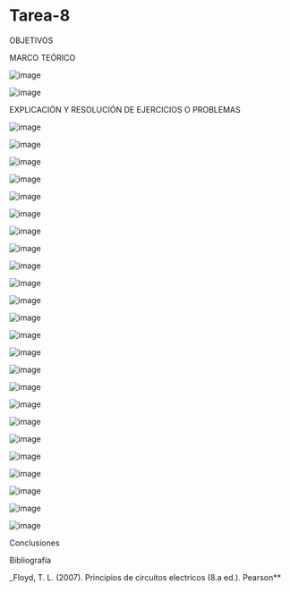 # Tarea-8

OBJETIVOS

MARCO TEÓRICO

![image](https://user-images.githubusercontent.com/116834278/221472021-f8125b09-51bd-49c0-8d1d-dc615b0435d1.png)

![image](https://user-images.githubusercontent.com/116834278/221472055-cbf08d2b-09ab-4309-b283-d78026614b64.png)

EXPLICACIÓN Y RESOLUCIÓN DE EJERCICIOS O PROBLEMAS

![image](https://user-images.githubusercontent.com/116834278/221472178-a6f5277c-4ebd-4060-9588-2b86e2e9af04.png)

![image](https://user-images.githubusercontent.com/116834278/221472197-8653d8e3-24a7-4e79-ae41-bbd54903dcfc.png)

![image](https://user-images.githubusercontent.com/116834278/221472216-30cd4747-9791-42cc-adfd-132d9cb643d3.png)

![image](https://user-images.githubusercontent.com/116834278/221472235-885a97a2-b861-4ce1-85b4-47c962a92afd.png)

![image](https://user-images.githubusercontent.com/116834278/221472286-9f9fc7be-bda7-4626-806f-ea462f2716e9.png)

![image](https://user-images.githubusercontent.com/116834278/221472303-919d67b4-0c99-4bbe-8b64-79b7207e27f2.png)

![image](https://user-images.githubusercontent.com/116834278/221472324-0a234825-8764-4558-b9c3-edd268fe522e.png)

![image](https://user-images.githubusercontent.com/116834278/221472334-21403621-2d72-4e70-b460-52e28f7e0b9b.png)

![image](https://user-images.githubusercontent.com/116834278/221472352-436b7757-8e02-4093-843c-ce1b6eca57b7.png)

![image](https://user-images.githubusercontent.com/116834278/221472380-51e5bfc0-94fc-401d-b6ca-007724fe2d4d.png)

![image](https://user-images.githubusercontent.com/116834278/221472395-2be504ed-f26e-41eb-9efa-3afb794dc25c.png)

![image](https://user-images.githubusercontent.com/116834278/221472403-b84ad5f9-65af-4219-aebe-e9cf34ce51a3.png)

![image](https://user-images.githubusercontent.com/116834278/221472415-c16d77f4-f913-4970-bea6-83107cea37b0.png)

![image](https://user-images.githubusercontent.com/116834278/221472428-ffc79da9-65c6-4514-8688-2d768acfbeef.png)

![image](https://user-images.githubusercontent.com/116834278/221472437-c058ae98-e91a-4136-b559-74b57b9bc957.png)

![image](https://user-images.githubusercontent.com/116834278/221472451-a37a1cbb-8c74-491d-b234-bcf5b2ac7502.png)

![image](https://user-images.githubusercontent.com/116834278/221472469-9e3a2f4c-b469-4be8-806b-6c3ce4a73bf3.png)

![image](https://user-images.githubusercontent.com/116834278/221472478-dbc6298f-5a93-434b-9801-089b566496d6.png)

![image](https://user-images.githubusercontent.com/116834278/221472489-d39a58ae-2e38-41be-b982-803dd86ca10c.png)

![image](https://user-images.githubusercontent.com/116834278/221472501-f75a4a2f-85a6-40cc-a994-27d0c6cdf0d0.png)

![image](https://user-images.githubusercontent.com/116834278/221472508-964d66f5-2f3d-44f0-bc5b-26fc44a406cc.png)

![image](https://user-images.githubusercontent.com/116834278/221472526-1f58d2c4-8054-4c81-843a-8c2f924700e1.png)

![image](https://user-images.githubusercontent.com/116834278/221472542-205a5bc9-a55d-43f7-8de0-eedb0a52d881.png)

![image](https://user-images.githubusercontent.com/116834278/221472556-a66539b7-0c70-4289-a889-7e3d351e605b.png)

Conclusiones


Bibliografía

_Floyd, T. L. (2007). Principios de circuitos electricos (8.a ed.). Pearson**



